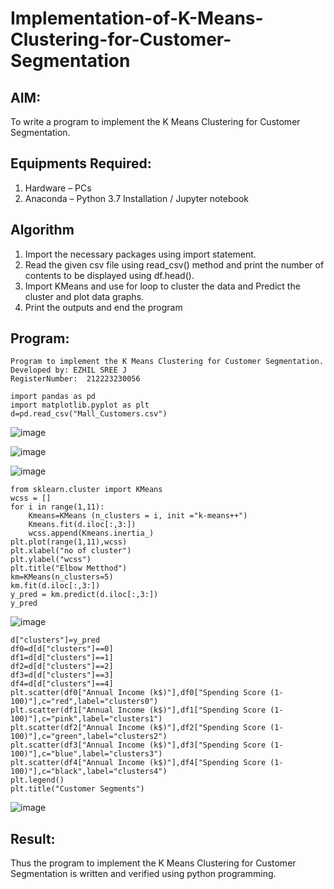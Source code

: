 # Implementation-of-K-Means-Clustering-for-Customer-Segmentation

## AIM:
To write a program to implement the K Means Clustering for Customer Segmentation.

## Equipments Required:
1. Hardware – PCs
2. Anaconda – Python 3.7 Installation / Jupyter notebook

## Algorithm
1. Import the necessary packages using import statement.
2. Read the given csv file using read_csv() method and print the number of contents to be displayed using df.head().
3. Import KMeans and use for loop to cluster the data and Predict the cluster and plot data graphs.
4. Print the outputs and end the program

## Program:
```
Program to implement the K Means Clustering for Customer Segmentation.
Developed by: EZHIL SREE J
RegisterNumber:  212223230056
```
```
import pandas as pd 
import matplotlib.pyplot as plt
d=pd.read_csv("Mall_Customers.csv")
```

![image](https://github.com/user-attachments/assets/3679d1af-a179-4514-b49b-a968b645c913)


![image](https://github.com/user-attachments/assets/376cb220-7c08-496b-a4a7-522d6fb835ce)

![image](https://github.com/user-attachments/assets/eb3a848f-8aaa-455e-a410-9eed91bdad94)


```
from sklearn.cluster import KMeans
wcss = []
for i in range(1,11):
    Kmeans=KMeans (n_clusters = i, init ="k-means++")
    Kmeans.fit(d.iloc[:,3:])
    wcss.append(Kmeans.inertia_)
plt.plot(range(1,11),wcss)
plt.xlabel("no of cluster")
plt.ylabel("wcss")
plt.title("Elbow Metthod")
km=KMeans(n_clusters=5)
km.fit(d.iloc[:,3:])
y_pred = km.predict(d.iloc[:,3:])
y_pred
```
![image](https://github.com/user-attachments/assets/3bf16206-07f5-4a33-93b2-8443c838503d)

```
d["clusters"]=y_pred
df0=d[d["clusters"]==0]
df1=d[d["clusters"]==1]
df2=d[d["clusters"]==2]
df3=d[d["clusters"]==3]
df4=d[d["clusters"]==4]
plt.scatter(df0["Annual Income (k$)"],df0["Spending Score (1-100)"],c="red",label="clusters0")
plt.scatter(df1["Annual Income (k$)"],df1["Spending Score (1-100)"],c="pink",label="clusters1")
plt.scatter(df2["Annual Income (k$)"],df2["Spending Score (1-100)"],c="green",label="clusters2")
plt.scatter(df3["Annual Income (k$)"],df3["Spending Score (1-100)"],c="blue",label="clusters3")
plt.scatter(df4["Annual Income (k$)"],df4["Spending Score (1-100)"],c="black",label="clusters4")
plt.legend()
plt.title("Customer Segments")
```
![image](https://github.com/user-attachments/assets/757ca343-0874-4523-a093-c1107bdaae9a)


## Result:
Thus the program to implement the K Means Clustering for Customer Segmentation is written and verified using python programming.
